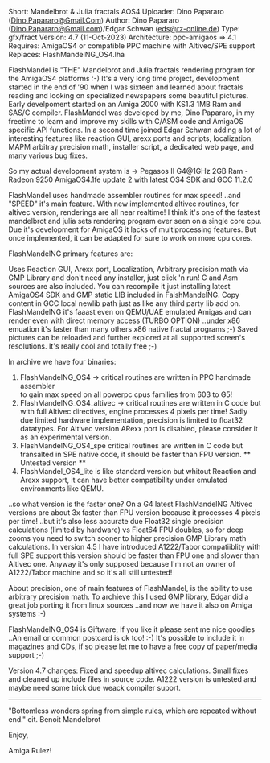 Short: Mandelbrot & Julia fractals AOS4
Uploader: Dino Papararo (Dino.Papararo@Gmail.Com)
Author: Dino Papararo (Dino.Papararo@Gmail.com)/Edgar Schwan (eds@rz-online.de)
Type: gfx/fract
Version: 4.7 (11-Oct-2023)
Architecture: ppc-amigaos => 4.1
Requires: AmigaOS4 or compatible PPC machine with Altivec/SPE support
Replaces: FlashMandelNG_OS4.lha

FlashMandel is "THE" Mandelbrot and Julia fractals  rendering  program  for  the
AmigaOS4 platforms :-) It's a very long time project, development started in the
end of '90 when I was sixteen and learned about fractals reading and looking  on
specialized newspapers some beautiful pictures.  Early develpoment started on an
Amiga 2000 with KS1.3 1MB Ram and SAS/C compiler. FlashMandel was  developed  by
me, Dino Papararo, in my freetime to learn and improve my skills with C/ASM code
and AmigaOS specific API functions. In a second time joined Edgar Schwan  adding
a  lot  of  interesting  features  like  reaction  GUI, arexx ports and scripts,
localization, MAPM arbitray precision math, installer script,  a  dedicated  web
page, and many various bug fixes.

So my actual development system  is ->  Pegasos II G4@1GHz 2GB Ram - Radeon 9250
AmigaOS4.1fe update 2 with latest OS4 SDK and GCC 11.2.0

FlashMandel uses handmade assembler routines for max speed!   ..and "SPEED" it's
main  feature.  With  new  implemented  altivec  routines,  for altivec version,
renderings are all near realtime! I think it's one of the fastest mandelbrot and
julia  sets  rendering  program  ever  seen  on  a  single  core  cpu.  Due it's
development  for  AmigaOS  it  lacks  of  multiprocessing  features.  But   once
implemented, it can be adapted for sure to work on more cpu cores.

FlashMandelNG primary features are:

Uses  Reaction  GUI,  Arexx port, Localization, Arbitrary precision math via GMP
Library and don't need any installer, just click 'n run! C and Asm  sources  are
also included.  You can recompile it just installing latest AmigaOS4 SDK and GMP 
static LIB included in FalshMandelNG. Copy content in GCC local newlib path just
as like any third party lib add on.  FlashMandelNG it's faaast even on  QEMU/UAE
emulated Amigas and can render even with direct  memory  access  (TURBO  OPTION)
..under  x86  emuation  it's faster than many others x86 native fractal programs
;-) Saved pictures can  be  reloaded  and  further  explored  at  all  supported
screen's resolutions. It's really cool and totally free ;-)

In archive we have four binaries: 
1) FlashMandelNG_OS4 -> critical routines are written in  PPC handmade assembler   
to gain max speed on all powerpc cpus families from 603 to G5!
2) FlashMandelNG_OS4_altivec -> critical routines are written in C code but with 
full Altivec directives, engine processes 4 pixels per time!  Sadly  due limited 
hardware implementation, precision is limited to float32 datatypes.  For Altivec
version ARexx port is disabled, please consider it as an experimental version.
3) FlashMandelNG_OS4_spe  critical routines are written in C code but transalted 
in SPE native code, it should be faster than FPU version. ** Untested version **
4) FlashMandel_OS4_lite  is like standard version but whitout Reaction and Arexx
support, it can have better compatibility under emulated environments like QEMU.

..so what version is the faster  one?  On  a  G4  latest  FlashMandelNG  Altivec
versions  are about 3x faster than FPU version because it processes 4 pixels per
time! ..but it's also less accurate due Float32  single  precision  calculations
(limited  by  hardware)  vs  Float64  FPU doubles, so for deep zooms you need to
switch sooner to higher precision GMP Library math calculations.
In version 4.5 I have introduced A1222/Tabor compatiiblity with full SPE support
this version should be faster than FPU one and slower than Altivec one.
Anyway it's only supposed because I'm not an owner of A1222/Tabor machine and so
it's all still untested!

About precision, one of main features of FlashMandel,  is  the  ability  to  use
arbitrary precision math. To archieve this I used GMP library, Edgar did a great
job porting it from linux sources ..and now we have it also on Amiga systems :-)

FlashMandelNG_OS4 is Giftware, If you like it please sent me nice  goodies  ..An
email or common postcard is ok too! :-) It's possible to include it in magazines
and CDs, if so please let me to have a free copy of paper/media support ;-)

Version 4.7 changes:
Fixed and speedup altivec calculations.
Small fixes and cleaned up include files in source code.
A1222 version is untested and maybe need some trick due weack compiler suport.
***

"Bottomless wonders spring from simple rules, which are repeated without end."
cit. Benoit Mandelbrot

 Enjoy,

Amiga Rulez!
